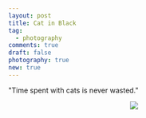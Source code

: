 ```yaml
---
layout: post
title: Cat in Black
tag:
  - photography
comments: true
draft: false
photography: true
new: true
---
```


"Time spent with cats is never wasted."

<div align="center">
  <img src="https://shawenyao.github.io/Photos/IMG_0584.jpg" />
</div>
